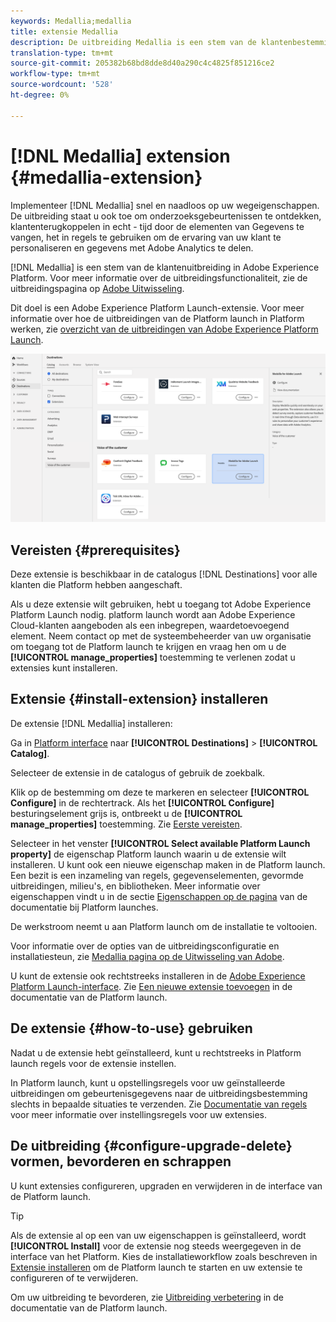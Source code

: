 ```yaml
---
keywords: Medallia;medallia
title: extensie Medallia
description: De uitbreiding Medallia is een stem van de klantenbestemming in Adobe Experience Platform. Voor meer informatie over de uitbreidingsfunctionaliteit, zie de uitbreidingspagina op de Uitwisseling van Adobe.
translation-type: tm+mt
source-git-commit: 205382b68bd8dde8d40a290c4c4825f851216ce2
workflow-type: tm+mt
source-wordcount: '528'
ht-degree: 0%

---
```



# [!DNL Medallia] extension  {#medallia-extension}

Implementeer [!DNL Medallia] snel en naadloos op uw wegeigenschappen. De uitbreiding staat u ook toe om onderzoeksgebeurtenissen te ontdekken, klantenterugkoppelen in echt - tijd door de elementen van Gegevens te vangen, het in regels te gebruiken om de ervaring van uw klant te personaliseren en gegevens met Adobe Analytics te delen.

[!DNL Medallia] is een stem van de klantenuitbreiding in Adobe Experience Platform. Voor meer informatie over de uitbreidingsfunctionaliteit, zie de uitbreidingspagina op [Adobe Uitwisseling](https://exchange.adobe.com/experiencecloud.details.103279.medallia-for-adobe-launch.html).

Dit doel is een Adobe Experience Platform Launch-extensie. Voor meer informatie over hoe de uitbreidingen van de Platform launch in Platform werken, zie [overzicht van de uitbreidingen van Adobe Experience Platform Launch](../launch-extensions/overview.md).

![Medallia Extension](../../assets/catalog/voice/medallia/catalog.png)

## Vereisten {#prerequisites}

Deze extensie is beschikbaar in de catalogus [!DNL Destinations] voor alle klanten die Platform hebben aangeschaft.

Als u deze extensie wilt gebruiken, hebt u toegang tot Adobe Experience Platform Launch nodig. platform launch wordt aan Adobe Experience Cloud-klanten aangeboden als een inbegrepen, waardetoevoegend element. Neem contact op met de systeembeheerder van uw organisatie om toegang tot de Platform launch te krijgen en vraag hen om u de **[!UICONTROL manage_properties]** toestemming te verlenen zodat u extensies kunt installeren.

## Extensie {#install-extension} installeren

De extensie [!DNL Medallia] installeren:

Ga in [Platform interface](http://platform.adobe.com/) naar **[!UICONTROL Destinations]** > **[!UICONTROL Catalog]**.

Selecteer de extensie in de catalogus of gebruik de zoekbalk.

Klik op de bestemming om deze te markeren en selecteer **[!UICONTROL Configure]** in de rechtertrack. Als het **[!UICONTROL Configure]** besturingselement grijs is, ontbreekt u de **[!UICONTROL manage_properties]** toestemming. Zie [Eerste vereisten](#prerequisites).

Selecteer in het venster **[!UICONTROL Select available Platform Launch property]** de eigenschap Platform launch waarin u de extensie wilt installeren. U kunt ook een nieuwe eigenschap maken in de Platform launch. Een bezit is een inzameling van regels, gegevenselementen, gevormde uitbreidingen, milieu&#39;s, en bibliotheken. Meer informatie over eigenschappen vindt u in de sectie [Eigenschappen op de pagina](https://experienceleague.adobe.com/docs/launch/using/reference/admin/companies-and-properties.html#properties-page) van de documentatie bij Platform launches.

De werkstroom neemt u aan Platform launch om de installatie te voltooien.

Voor informatie over de opties van de uitbreidingsconfiguratie en installatiesteun, zie [Medallia pagina op de Uitwisseling van Adobe](https://exchange.adobe.com/experiencecloud.details.103279.medallia-for-adobe-launch.html).

U kunt de extensie ook rechtstreeks installeren in de [Adobe Experience Platform Launch-interface](https://launch.adobe.com/). Zie [Een nieuwe extensie toevoegen](https://experienceleague.adobe.com/docs/launch/using/reference/manage-resources/extensions/overview.html?lang=en#add-a-new-extension) in de documentatie van de Platform launch.

## De extensie {#how-to-use} gebruiken

Nadat u de extensie hebt geïnstalleerd, kunt u rechtstreeks in Platform launch regels voor de extensie instellen.

In Platform launch, kunt u opstellingsregels voor uw geïnstalleerde uitbreidingen om gebeurtenisgegevens naar de uitbreidingsbestemming slechts in bepaalde situaties te verzenden. Zie [Documentatie van regels](https://experienceleague.adobe.com/docs/launch/using/reference/manage-resources/rules.html) voor meer informatie over instellingsregels voor uw extensies.

## De uitbreiding {#configure-upgrade-delete} vormen, bevorderen en schrappen

U kunt extensies configureren, upgraden en verwijderen in de interface van de Platform launch.

>[!TIP]
>
>Als de extensie al op een van uw eigenschappen is geïnstalleerd, wordt **[!UICONTROL Install]** voor de extensie nog steeds weergegeven in de interface van het Platform. Kies de installatieworkflow zoals beschreven in [Extensie installeren](#install-extension) om de Platform launch te starten en uw extensie te configureren of te verwijderen.

Om uw uitbreiding te bevorderen, zie [Uitbreiding verbetering](https://experienceleague.adobe.com/docs/launch/using/reference/manage-resources/extensions/extension-upgrade.html) in de documentatie van de Platform launch.